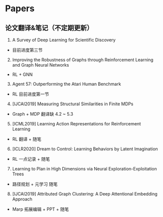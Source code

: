 # Papers
## 论文翻译&笔记（不定期更新）

1. A Survey of Deep Learning for Scientific Discovery

* 目前进度第三节

2. Improving the Robustness of Graphs through Reinforcement Learning and Graph Neural Networks

* RL + GNN

3. Agent 57: Outperforming the Atari Human Benchmark

* RL 目前进度第一节

4. [IJCAI2019] Measuring Structural Similarities in Finite MDPs

* Graph + MDP 翻译缺 4.2 ~ 5.3

5. [ICML2019] Learning Action Representations for Reinforcement Learning

* RL 翻译 + 随笔

6. [ICLR2020] Dream to Control: Learning Behaviors by Latent Imagination

* RL 一点记录 + 随笔

7. Learning to Plan in High Dimensions via Neural Exploration-Exploitation Trees

* 路径规划 + 元学习 随笔

8. [IJCAI2019] Attributed Graph Clustering: A Deep Attentional Embedding Approach

* Marp 拓展编辑 + PPT + 随笔

